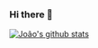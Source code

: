 ### Hi there 👋

[![João's github stats](https://github-readme-stats.vercel.app/api?username=JNuno007)](https://github.com/anuraghazra/github-readme-stats)


<!--
**JNuno007/JNuno007** is a ✨ _special_ ✨ repository because its `README.md` (this file) appears on your GitHub profile.

Here are some ideas to get you started:

- 🔭 I’m currently working on ...
- 🌱 I’m currently learning ...
- 👯 I’m looking to collaborate on ...
- 🤔 I’m looking for help with ...
- 💬 Ask me about ...
- 📫 How to reach me: ...
- 😄 Pronouns: ...
- ⚡ Fun fact: ...
-->
